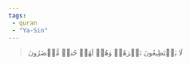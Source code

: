 ```yaml
---
tags: 
 - quran 
 - "Ya-Sin"
---
```


> لَا يَسۡتَطِيعُونَ نَصۡرَهُمۡ وَهُمۡ لَهُمۡ جُندٞ مُّحۡضَرُونَ

